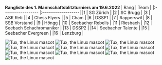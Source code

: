 **Rangliste des 1. Mannschaftsblitzturniers am 19.6.2022** 
| Rang | Team | 
|:------------------ |:-------------------|
|1  | SG Zürich |
|2  | SC Brugg |
|3  | ASK Reti |
|4  | Chess Flyers |
|5  | Cham |
|6  | DSSP1 |
|7  | Rapperswil |
|8  | SSB Vorstand |
|9  | Höngg |
|10 | Seebacher Rebells |
|11 | Riesbach |
|12 | Seebach Schachromaniker |
|13 | DSSP2 |
|14 | Seebacher Talente |
|15 | Seebacher Evergreen |
|16 | Lenzburg |
 

![Tux, the Linux mascot](/mannschaftshblitz/1.jpg)
![Tux, the Linux mascot](/mannschaftshblitz/2.jpg)
![Tux, the Linux mascot](/mannschaftshblitz/3.jpg)
![Tux, the Linux mascot](/mannschaftshblitz/4.jpg)
![Tux, the Linux mascot](/mannschaftshblitz/5.jpg)
![Tux, the Linux mascot](/mannschaftshblitz/6.jpg)
![Tux, the Linux mascot](/mannschaftshblitz/7.jpg)
![Tux, the Linux mascot](/mannschaftshblitz/8.jpg)
![Tux, the Linux mascot](/mannschaftshblitz/9.jpg)
![Tux, the Linux mascot](/mannschaftshblitz/0.jpg)
